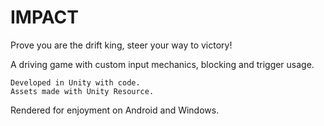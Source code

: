 # IMPACT
Prove you are the drift king, steer your way to victory!

A driving game with custom input mechanics, blocking and trigger usage.

	Developed in Unity with code.
	Assets made with Unity Resource.

Rendered for enjoyment on Android and Windows.
